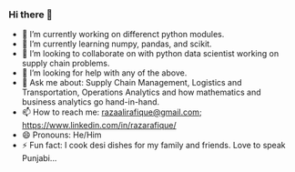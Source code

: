 ### Hi there 👋


- 🔭 I’m currently working on differenct python modules.
- 🌱 I’m currently learning numpy, pandas, and scikit. 
- 👯 I’m looking to collaborate on with python data scientist working on supply chain problems. 
- 🤔 I’m looking for help with any of the above. 
- 💬 Ask me about: Supply Chain Management, Logistics and Transportation, Operations Analytics and how mathematics and business analytics go hand-in-hand. 
- 📫 How to reach me: razaalirafique@gmail.com; https://www.linkedin.com/in/razarafique/ 
- 😄 Pronouns: He/Him
- ⚡ Fun fact: I cook desi dishes for my family and friends. Love to speak Punjabi...


